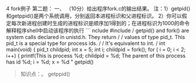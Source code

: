 4
fork例子
第二题： 一、 （10分）给出程序fork.c的输出结果。
注：1）getpid()和getppid()是两个系统调用，分别返回本进程标识和父进程标识。
2）你可以假定每次新进程创建时生成的进程标识是顺序加1得到的；在进程标识为1000的命令解释程序shell中启动该程序的执行
    ```
    nclude
    #include
    / getpid() and fork() are system calls declared in unistd.h.  They return /
    / values of type pid_t.  This pid_t is a special type for process ids. /
    / It's equivalent to int. /
    int main(void)
    {
      pid_t childpid;
      int x = 5;
            int i;
      childpid = fork();
      for ( i = 0;  i < 2;  i++)  {
        printf(This is process %d; childpid = %d; The parent of this process has id %d; i = %d; x = %d
"
getpid()

> 知识点：。
> getppid()

